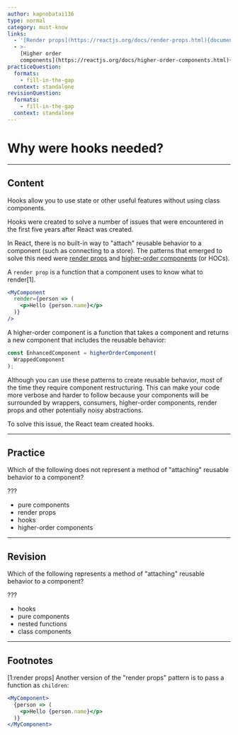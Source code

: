 ```yaml
---
author: kapnobatai136
type: normal
category: must-know
links:
  - '[Render props](https://reactjs.org/docs/render-props.html){documentation}'
  - >-
    [Higher order
    components](https://reactjs.org/docs/higher-order-components.html){documentation}
practiceQuestion:
  formats:
    - fill-in-the-gap
  context: standalone
revisionQuestion:
  formats:
    - fill-in-the-gap
  context: standalone
---
```


# Why were hooks needed?


---

## Content

Hooks allow you to use state or other useful features without using class components.

Hooks were created to solve a number of issues that were encountered in the first five years after React was created.

In React, there is no built-in way to "attach" reusable behavior to a component (such as connecting to a store). The patterns that emerged to solve this need were [render props](https://reactjs.org/docs/render-props.html) and [higher-order components](https://reactjs.org/docs/higher-order-components.html) (or HOCs).

A `render prop` is a function that a component uses to know what to render[1].

```jsx
<MyComponent
  render={person => (
    <p>Hello {person.name}</p>
  )}
/>
```

A higher-order component is a function that takes a component and returns a new component that includes the reusable behavior:

```js
const EnhancedComponent = higherOrderComponent(
  WrappedComponent
);
```

Although you can use these patterns to create reusable behavior, most of the time they require component restructuring. This can make your code more verbose and harder to follow because your components will be surrounded by wrappers, consumers, higher-order components, render props and other potentially noisy abstractions.

To solve this issue, the React team created hooks.


---

## Practice

Which of the following does not represent a method of "attaching" reusable behavior to a component?

???

- pure components
- render props
- hooks
- higher-order components


---

## Revision

Which of the following represents a method of "attaching" reusable behavior to a component?

???

- hooks
- pure components
- nested functions
- class components


---

## Footnotes

[1:render props]
Another version of the "render props" pattern is to pass a function as `children`:

```jsx
<MyComponent>
  {person => (
    <p>Hello {person.name}</p>
  )}
</MyComponent>
```
